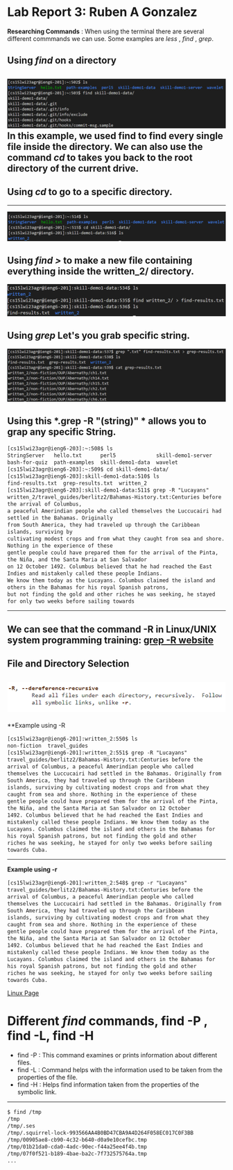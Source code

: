 # Lab Report 3: Ruben A Gonzalez
**Researching Commands** : When using the terminal there are several different commmands we can use. Some examples are *less* , *find* , *grep*.
## Using *find* on a directory
![Image](find.png)
In this example, we used find to find every single file inside the directory.
We can also use the command *cd* to takes you back to the root directory of the current drive.
---
## Using *cd* to go to a specific directory.
---
![Image](cd.png)
## Using *find >* to make a new file containing everything inside the written_2/ directory.
![Image](written.png)
## Using *grep* Let's you grab specific string.
![Image](grep.png)
## Using this *.grep -R "(string)" * allows you to grap any specific String.
```
[cs15lwi23agr@ieng6-203]:~:508$ ls
StringServer   hello.txt      perl5             skill-demo1-server
bash-for-quiz  path-examples  skill-demo1-data  wavelet
[cs15lwi23agr@ieng6-203]:~:509$ cd skill-demo1-data/
[cs15lwi23agr@ieng6-203]:skill-demo1-data:510$ ls
find-results.txt  grep-results.txt  written_2  
[cs15lwi23agr@ieng6-203]:skill-demo1-data:511$ grep -R "Lucayans"
written_2/travel_guides/berlitz2/Bahamas-History.txt:Centuries before the arrival of Columbus, 
a peaceful Amerindian people who called themselves the Luccucairi had settled in the Bahamas. Originally 
from South America, they had traveled up through the Caribbean islands, surviving by 
cultivating modest crops and from what they caught from sea and shore. Nothing in the experience of these 
gentle people could have prepared them for the arrival of the Pinta, the Niña, and the Santa Maria at San Salvador
on 12 October 1492. Columbus believed that he had reached the East Indies and mistakenly called these people Indians.
We know them today as the Lucayans. Columbus claimed the island and others in the Bahamas for his royal Spanish patrons,
but not finding the gold and other riches he was seeking, he stayed for only two weeks before sailing towards 
```
---
We can see that the command -R in Linux/UNIX system programming training: 
[grep -R website](https://man7.org/linux/man-pages/man1/grep.1.html)
---
**File and Directory Selection**
---
![Image](-R.png)
---
**Example using -R
```
[cs15lwi23agr@ieng6-201]:written_2:550$ ls
non-fiction  travel_guides
[cs15lwi23agr@ieng6-201]:written_2:551$ grep -R "Lucayans"
travel_guides/berlitz2/Bahamas-History.txt:Centuries before the arrival of Columbus, a peaceful Amerindian people who called 
themselves the Luccucairi had settled in the Bahamas. Originally from South America, they had traveled up through the Caribbean
islands, surviving by cultivating modest crops and from what they caught from sea and shore. Nothing in the experience of these 
gentle people could have prepared them for the arrival of the Pinta, the Niña, and the Santa Maria at San Salvador on 12 October 
1492. Columbus believed that he had reached the East Indies and mistakenly called these people Indians. We know them today as the
Lucayans. Columbus claimed the island and others in the Bahamas for his royal Spanish patrons, but not finding the gold and other 
riches he was seeking, he stayed for only two weeks before sailing towards Cuba.

```
---
**Example using -r**
```
[cs15lwi23agr@ieng6-201]:written_2:548$ grep -r "Lucayans"
travel_guides/berlitz2/Bahamas-History.txt:Centuries before the arrival of Columbus, a peaceful Amerindian people who called 
themselves the Luccucairi had settled in the Bahamas. Originally from South America, they had traveled up through the Caribbean 
islands, surviving by cultivating modest crops and from what they caught from sea and shore. Nothing in the experience of these 
gentle people could have prepared them for the arrival of the Pinta, the Niña, and the Santa Maria at San Salvador on 12 October 
1492. Columbus believed that he had reached the East Indies and mistakenly called these people Indians. We know them today as the 
Lucayans. Columbus claimed the island and others in the Bahamas for his royal Spanish patrons, but not finding the gold and other 
riches he was seeking, he stayed for only two weeks before sailing towards Cuba.
```
[Linux Page](https://man7.org/linux/man-pages/man1/find.1.html)
# Different *find* commands, find -P , find -L, find -H
- find -P : This command examines or prints information about different files.
- find -L : Command helps with the information used to be taken from the properties of the file.
- find -H : Helps find information taken from the properties of the symbolic link.
---
```
$ find /tmp
/tmp
/tmp/.ses
/tmp/.squirrel-lock-993566AA4B0BD47CBA9A4D264F058EC017C0F3BB
/tmp/00905ae8-cb90-4c32-b640-d0a9e10cefbc.tmp
/tmp/01b21da0-cda0-4adc-90ec-f44a25ee4f4b.tmp
/tmp/07f0f521-b189-4bae-ba2c-7f732575764a.tmp
...
```
